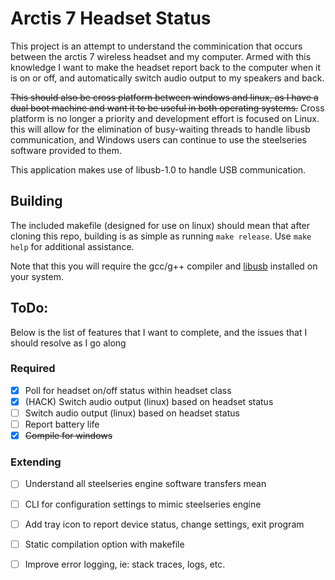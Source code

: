 # Arctis 7 Headset Status

This project is an attempt to understand the comminication that occurs between the arctis 7 wireless headset and my computer. Armed with this knowledge I want to make the headset report back to the computer when it is on or off, and  automatically switch audio output to my speakers and back.

~~This should also be cross platform between windows and linux, as I have a dual boot machine and want it to be useful in both operating systems.~~
Cross platform is no longer a priority and development effort is focused on Linux. this will allow for the elimination of busy-waiting threads to handle libusb communication, and Windows users can continue to use the steelseries software provided to them.

This application makes use of libusb-1.0 to handle USB communication.

## Building

The included makefile (designed for use on linux) should mean that after cloning this repo, building is as simple as running `make release`. Use `make help` for additional assistance.

Note that this you will require the gcc/g++ compiler and [libusb](https://libusb.info/) installed on your system.

## ToDo:

Below is the list of features that I want to complete, and the issues that I should resolve as I go along

### Required

- [x] Poll for headset on/off status within headset class
- [x] (HACK) Switch audio output (linux) based on headset status
- [ ] Switch audio output (linux) based on headset status
- [ ] Report battery life
- [x] ~~Compile for windows~~

### Extending

- [ ] Understand all steelseries engine software transfers mean
- [ ] CLI for configuration settings to mimic steelseries engine
- [ ] Add tray icon to report device status, change settings, exit program
- [ ] Static compilation option with makefile
- [ ] Improve error logging, ie: stack traces, logs, etc.

